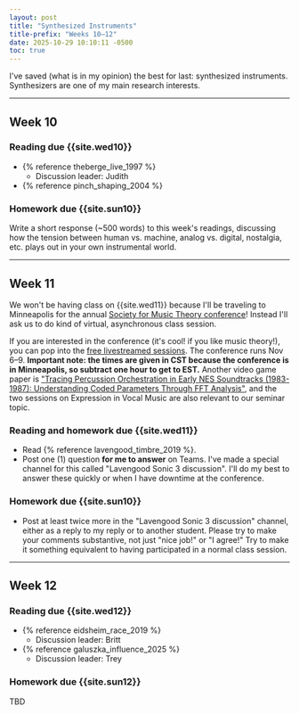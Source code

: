 ```yaml
---
layout: post
title: "Synthesized Instruments"
title-prefix: "Weeks 10–12"
date: 2025-10-29 10:10:11 -0500
toc: true
---
```


I've saved (what is in my opinion) the best for last: synthesized instruments. Synthesizers are one of my main research interests.

---

## Week 10

### Reading due {{site.wed10}}

-   {% reference theberge_live_1997 %}
    -   Discussion leader: Judith
-   {% reference pinch_shaping_2004 %}

### Homework due {{site.sun10}}

Write a short response (~500 words) to this week's readings, discussing how the tension between human vs. machine, analog vs. digital, nostalgia, etc. plays out in your own instrumental world.

---

## Week 11

We won't be having class on {{site.wed11}} because I'll be traveling to Minneapolis for the annual [Society for Music Theory conference](https://minneapolis2025.ams-smt.org)! Instead I'll ask us to do kind of virtual, asynchronous class session.

If you are interested in the conference (it's cool! if you like music theory!), you can pop into the [free livestreamed sessions](https://docs.google.com/spreadsheets/d/1LKCJoYjstjG5xFiL8fUttvmGATtiB_RAg8CDuHX1N-U/edit?gid=0#gid=0). The conference runs Nov 6–9. **Important note: the times are given in CST because the conference is in Minneapolis, so subtract one hour to get to EST.** Another video game paper is ["Tracing Percussion Orchestration in Early NES Soundtracks (1983-1987): Understanding Coded Parameters Through FFT Analysis"](https://www.conftool.pro/minneapolis2025-ams-smt/index.php?page=browseSessions&form_session=304), and the two sessions on Expression in Vocal Music are also relevant to our seminar topic.

### Reading and homework due {{site.wed11}}

-   Read {% reference lavengood_timbre_2019 %}.
-   Post one (1) question **for me to answer** on Teams. I've made a special channel for this called "Lavengood Sonic 3 discussion". I'll do my best to answer these quickly or when I have downtime at the conference.

### Homework due {{site.sun10}}

-   Post at least twice more in the "Lavengood Sonic 3 discussion" channel, either as a reply to my reply or to another student. Please try to make your comments substantive, not just "nice job!" or "I agree!" Try to make it something equivalent to having participated in a normal class session.

---

## Week 12

### Reading due {{site.wed12}}

-   {% reference eidsheim_race_2019 %}
    -   Discussion leader: Britt
-   {% reference galuszka_influence_2025 %}
    -   Discussion leader: Trey

### Homework due {{site.sun12}}

TBD
